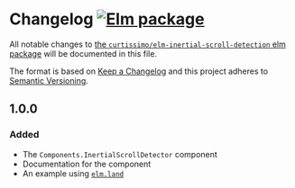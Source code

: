# Changelog [![Elm package](https://img.shields.io/elm-package/v/curtissimo/elm-inertial-scroll-detection.svg)](https://package.elm-lang.org/packages/curtissimo/elm-inertial-scroll-detection/latest/)

All notable changes to
[the `curtissimo/elm-inertial-scroll-detection` elm package](http://package.elm-lang.org/packages/curtissimo/elm-inertial-scroll-detection/latest)
will be documented in this file.

The format is based on [Keep a Changelog](http://keepachangelog.com/en/1.1.0/)
and this project adheres to
[Semantic Versioning](http://semver.org/spec/v2.0.0.html).

## 1.0.0

### Added

- The `Components.InertialScrollDetector` component
- Documentation for the component
- An example using [`elm.land`](https://elm.land)
